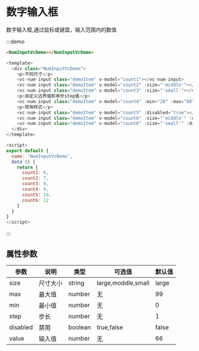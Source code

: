 # 数字输入框

数字输入框,通过鼠标或键盘，输入范围内的数值

:::demo
```html
<NumInputVcDemo></NumInputVcDemo>
```
```javascript
<template>
  <div class="NumInputVcDemo">
    <p>不同尺寸</p>
    <vc-num-input class="demoItem" v-model="count1"></vc-num-input>
    <vc-num-input class="demoItem" v-model="count2" :size="'middle'"></vc-num-input>
    <vc-num-input class="demoItem" v-model="count3" :size="'small'"></vc-num-input>
    <p>自定义边界值和单步step值</p>
    <vc-num-input class="demoItem" v-model="count4" :min="20" :max="80" :step="5"></vc-num-input>
    <p>禁用样式</p>
    <vc-num-input class="demoItem" v-model="count5" :disabled="true"></vc-num-input>
    <vc-num-input class="demoItem" v-model="count6" :size="'middle'" :disabled="true"></vc-num-input>
    <vc-num-input class="demoItem" v-model="count6" :size="'small'" :disabled="true"></vc-num-input>
  </div>
</template>

<script>
export default {
  name: 'NumInputVcDemo',
  data () {
    return {
      count1: 6,
      count2: 7,
      count3: 8,
      count4: 9,
      count5: 10,
      count6: 12
    }
  }
}
</script>
```
:::

## 属性参数

| 参数 | 说明 |	类型 |	可选值 |	默认值 |
|---|---|---|---|---|
| size | 尺寸大小 | string | large,moddle,small | large |
| max | 最大值 | number | 无 | 99 |
| min | 最小值 | number | 无 | 0 |
| step | 步长 | number | 无 | 1 |
| disabled | 禁用 | boolean | true,false | false |
| value | 输入值 | number | 无 | 66 |
